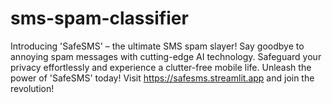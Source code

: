 # sms-spam-classifier
Introducing 'SafeSMS' – the ultimate SMS spam slayer! Say goodbye to annoying spam messages with cutting-edge AI technology. Safeguard your privacy effortlessly and experience a clutter-free mobile life. Unleash the power of 'SafeSMS' today! Visit  https://safesms.streamlit.app and join the revolution!
